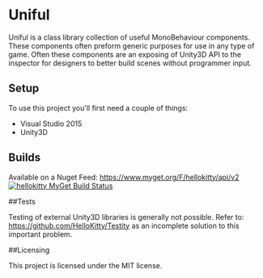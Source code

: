 # Uniful

Uniful is a class library collection of useful MonoBehaviour components. These components often preform generic purposes for use in any type of game. Often these components are an exposing of Unity3D API to the inspector for designers to better build scenes without programmer input.

## Setup

To use this project you'll first need a couple of things:
  - Visual Studio 2015
  - Unity3D

## Builds

Available on a Nuget Feed: https://www.myget.org/F/hellokitty/api/v2 [![hellokitty MyGet Build Status](https://www.myget.org/BuildSource/Badge/hellokitty?identifier=9149b9d2-35a6-4f66-a734-50231f34c501)](https://www.myget.org/)

##Tests

Testing of external Unity3D libraries is generally not possible. Refer to: https://github.com/HelloKitty/Testity as an incomplete solution to this important problem.

##Licensing

This project is licensed under the MIT license.
